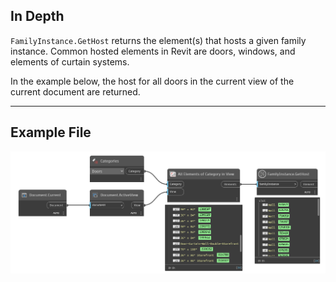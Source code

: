 ## In Depth
`FamilyInstance.GetHost` returns the element(s) that hosts a given family instance. Common hosted elements in Revit are doors, windows, and elements of curtain systems.

In the example below, the host for all doors in the current view of the current document are returned.
___
## Example File

![FamilyInstance.GetHost](./Revit.Elements.FamilyInstance.GetHost_img.jpg)